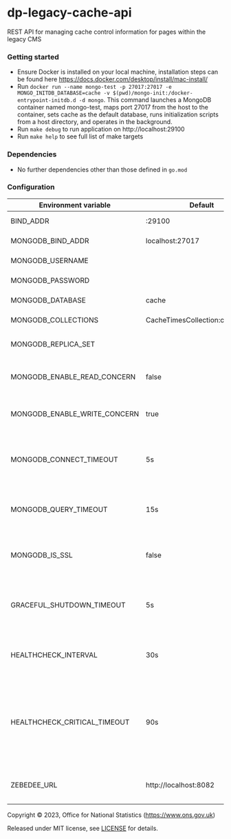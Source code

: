 # dp-legacy-cache-api
REST API for managing cache control information for pages within the legacy CMS

### Getting started
* Ensure Docker is installed on your local machine, installation steps can be found here https://docs.docker.com/desktop/install/mac-install/
* Run `docker run --name mongo-test -p 27017:27017 -e MONGO_INITDB_DATABASE=cache -v $(pwd)/mongo-init:/docker-entrypoint-initdb.d -d mongo`. This command launches a MongoDB container named mongo-test, maps port 27017 from the host to the container, sets cache as the default database, runs initialization scripts from a host directory, and operates in the background.
* Run `make debug` to run application on http://localhost:29100
* Run `make help` to see full list of make targets

### Dependencies

* No further dependencies other than those defined in `go.mod`

### Configuration

| Environment variable         | Default                         | Description                                                                                                        |
|------------------------------|---------------------------------|--------------------------------------------------------------------------------------------------------------------|
| BIND_ADDR                    | :29100                          | The host and port to bind to                                                                                       |
| MONGODB_BIND_ADDR            | localhost:27017                 | The MongoDB bind address                                                                                           |
| MONGODB_USERNAME             |                                 | The MongoDB Username                                                                                               |
| MONGODB_PASSWORD             |                                 | The MongoDB Password                                                                                               |
| MONGODB_DATABASE             | cache                           | The MongoDB database                                                                                               |
| MONGODB_COLLECTIONS          | CacheTimesCollection:cachetimes | The MongoDB collections                                                                                            |
| MONGODB_REPLICA_SET          |                                 | The name of the MongoDB replica set                                                                                |
| MONGODB_ENABLE_READ_CONCERN  | false                           | Switch to use (or not) majority read concern                                                                       |
| MONGODB_ENABLE_WRITE_CONCERN | true                            | Switch to use (or not) majority write concern                                                                      |
| MONGODB_CONNECT_TIMEOUT      | 5s                              | The timeout when connecting to MongoDB (`time.Duration` format)                                                    |
| MONGODB_QUERY_TIMEOUT        | 15s                             | The timeout for querying MongoDB (`time.Duration` format)                                                          |
| MONGODB_IS_SSL               | false                           | Switch to use (or not) TLS when connecting to mongodb                                                              |
| GRACEFUL_SHUTDOWN_TIMEOUT    | 5s                              | The graceful shutdown timeout in seconds (`time.Duration` format)                                                  |
| HEALTHCHECK_INTERVAL         | 30s                             | Time between self-healthchecks (`time.Duration` format)                                                            |
| HEALTHCHECK_CRITICAL_TIMEOUT | 90s                             | Time to wait until an unhealthy dependent propagates its state to make this app unhealthy (`time.Duration` format) |
| ZEBEDEE_URL                  | http://localhost:8082           | Zebedee host address and port for authentication                                                                   |

Copyright © 2023, Office for National Statistics (https://www.ons.gov.uk)

Released under MIT license, see [LICENSE](LICENSE.md) for details.
